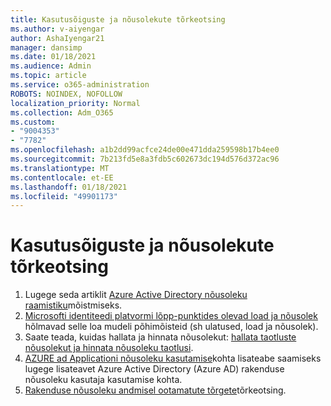 ```yaml
---
title: Kasutusõiguste ja nõusolekute tõrkeotsing
ms.author: v-aiyengar
author: AshaIyengar21
manager: dansimp
ms.date: 01/18/2021
ms.audience: Admin
ms.topic: article
ms.service: o365-administration
ROBOTS: NOINDEX, NOFOLLOW
localization_priority: Normal
ms.collection: Adm_O365
ms.custom:
- "9004353"
- "7782"
ms.openlocfilehash: a1b2dd99acfce24de00e471dda259598b17b4ee0
ms.sourcegitcommit: 7b213fd5e8a3fdb5c602673dc194d576d372ac96
ms.translationtype: MT
ms.contentlocale: et-EE
ms.lasthandoff: 01/18/2021
ms.locfileid: "49901173"
---
```

# <a name="troubleshoot-permissions-and-consents"></a>Kasutusõiguste ja nõusolekute tõrkeotsing

1. Lugege seda artiklit [Azure Active Directory nõusoleku raamistiku](https://docs.microsoft.com/azure/active-directory/develop/consent-framework)mõistmiseks.
1. [Microsofti identiteedi platvormi lõpp-punktides olevad load ja nõusolek](https://docs.microsoft.com/azure/active-directory/develop/v2-permissions-and-consent) hõlmavad selle loa mudeli põhimõisteid (sh ulatused, load ja nõusolek).
1. Saate teada, kuidas hallata ja hinnata nõusolekut: [hallata taotluste nõusolekut ja hinnata nõusoleku taotlusi](https://docs.microsoft.com/azure/active-directory/manage-apps/manage-consent-requests#evaluating-a-request-for-tenant-wide-admin-consent).
1. [AZURE ad Applicationi nõusoleku kasutamise](https://docs.microsoft.com/azure/active-directory/develop/application-consent-experience)kohta lisateabe saamiseks lugege lisateavet Azure Active Directory (Azure AD) rakenduse nõusoleku kasutaja kasutamise kohta.
1. [Rakenduse nõusoleku andmisel ootamatute tõrgete](https://docs.microsoft.com/azure/active-directory/manage-apps/application-sign-in-unexpected-user-consent-error)tõrkeotsing.
